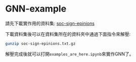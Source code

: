 # GNN-example

請先下載實作用的資料集:
[soc-sign-epinions](http://snap.stanford.edu/data/soc-sign-epinions.html)

下載資料集後可以在資料集所在的資料夾中通過下面指令來解壓:
```bash
gunzip soc-sign-epinions.txt.gz
```

解壓完成後就可以打開`examples_are_here.ipynb`來實作GNN了。
